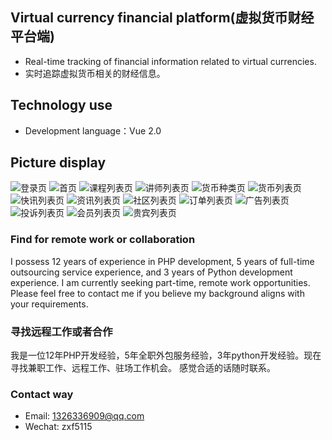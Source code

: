 ## Virtual currency financial platform(虚拟货币财经平台端)
- Real-time tracking of financial information related to virtual currencies.
- 实时追踪虚拟货币相关的财经信息。


## Technology use
- Development language：Vue 2.0


## Picture display
![登录页](tmp/1.png)
![首页](tmp/2.png)
![课程列表页](tmp/3.png)
![讲师列表页](tmp/4.png)
![货币种类页](tmp/5.png)
![货币列表页](tmp/6.png)
![快讯列表页](tmp/7.png)
![资讯列表页](tmp/8.png)
![社区列表页](tmp/9.png)
![订单列表页](tmp/10.png)
![广告列表页](tmp/11.png)
![投诉列表页](tmp/12.png)
![会员列表页](tmp/13.png)
![贵宾列表页](tmp/14.png)


### Find for remote work or collaboration
I possess 12 years of experience in PHP development, 5 years of full-time outsourcing service experience, and 3 years of Python development experience.  I am currently seeking part-time, remote work opportunities.  Please feel free to contact me if you believe my background aligns with your requirements.


### 寻找远程工作或者合作
我是一位12年PHP开发经验，5年全职外包服务经验，3年python开发经验。现在寻找兼职工作、远程工作、驻场工作机会。 感觉合适的话随时联系。


### Contact way
- Email: 1326336909@qq.com
- Wechat: zxf5115
